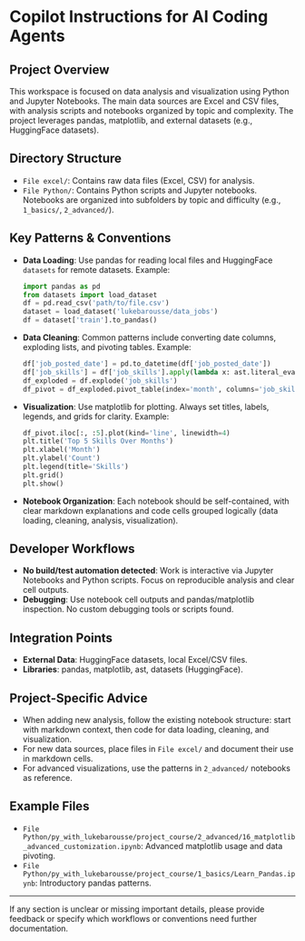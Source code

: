 # Copilot Instructions for AI Coding Agents

## Project Overview
This workspace is focused on data analysis and visualization using Python and Jupyter Notebooks. The main data sources are Excel and CSV files, with analysis scripts and notebooks organized by topic and complexity. The project leverages pandas, matplotlib, and external datasets (e.g., HuggingFace datasets).

## Directory Structure
- `File excel/`: Contains raw data files (Excel, CSV) for analysis.
- `File Python/`: Contains Python scripts and Jupyter notebooks. Notebooks are organized into subfolders by topic and difficulty (e.g., `1_basics/`, `2_advanced/`).

## Key Patterns & Conventions
- **Data Loading**: Use pandas for reading local files and HuggingFace `datasets` for remote datasets. Example:
  ```python
  import pandas as pd
  from datasets import load_dataset
  df = pd.read_csv('path/to/file.csv')
  dataset = load_dataset('lukebarousse/data_jobs')
  df = dataset['train'].to_pandas()
  ```
- **Data Cleaning**: Common patterns include converting date columns, exploding lists, and pivoting tables. Example:
  ```python
  df['job_posted_date'] = pd.to_datetime(df['job_posted_date'])
  df['job_skills'] = df['job_skills'].apply(lambda x: ast.literal_eval(x) if pd.notna(x) else x)
  df_exploded = df.explode('job_skills')
  df_pivot = df_exploded.pivot_table(index='month', columns='job_skills', aggfunc='size', fill_value=0)
  ```
- **Visualization**: Use matplotlib for plotting. Always set titles, labels, legends, and grids for clarity. Example:
  ```python
  df_pivot.iloc[:, :5].plot(kind='line', linewidth=4)
  plt.title('Top 5 Skills Over Months')
  plt.xlabel('Month')
  plt.ylabel('Count')
  plt.legend(title='Skills')
  plt.grid()
  plt.show()
  ```
- **Notebook Organization**: Each notebook should be self-contained, with clear markdown explanations and code cells grouped logically (data loading, cleaning, analysis, visualization).

## Developer Workflows
- **No build/test automation detected**: Work is interactive via Jupyter Notebooks and Python scripts. Focus on reproducible analysis and clear cell outputs.
- **Debugging**: Use notebook cell outputs and pandas/matplotlib inspection. No custom debugging tools or scripts found.

## Integration Points
- **External Data**: HuggingFace datasets, local Excel/CSV files.
- **Libraries**: pandas, matplotlib, ast, datasets (HuggingFace).

## Project-Specific Advice
- When adding new analysis, follow the existing notebook structure: start with markdown context, then code for data loading, cleaning, and visualization.
- For new data sources, place files in `File excel/` and document their use in markdown cells.
- For advanced visualizations, use the patterns in `2_advanced/` notebooks as reference.

## Example Files
- `File Python/py_with_lukebarousse/project_course/2_advanced/16_matplotlib_advanced_customization.ipynb`: Advanced matplotlib usage and data pivoting.
- `File Python/py_with_lukebarousse/project_course/1_basics/Learn_Pandas.ipynb`: Introductory pandas patterns.

---

If any section is unclear or missing important details, please provide feedback or specify which workflows or conventions need further documentation.
